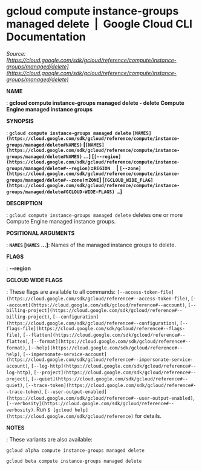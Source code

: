 # gcloud compute instance-groups managed delete  |  Google Cloud CLI Documentation

*Source: [https://cloud.google.com/sdk/gcloud/reference/compute/instance-groups/managed/delete](https://cloud.google.com/sdk/gcloud/reference/compute/instance-groups/managed/delete)*

**NAME**

: **gcloud compute instance-groups managed delete - delete Compute Engine managed instance groups**

**SYNOPSIS**

: **`gcloud compute instance-groups managed delete` `[NAMES](https://cloud.google.com/sdk/gcloud/reference/compute/instance-groups/managed/delete#NAMES)` [`[NAMES](https://cloud.google.com/sdk/gcloud/reference/compute/instance-groups/managed/delete#NAMES)` …] [`[--region](https://cloud.google.com/sdk/gcloud/reference/compute/instance-groups/managed/delete#--region)`=`REGION`     | `[--zone](https://cloud.google.com/sdk/gcloud/reference/compute/instance-groups/managed/delete#--zone)`=`ZONE`] [`[GCLOUD_WIDE_FLAG](https://cloud.google.com/sdk/gcloud/reference/compute/instance-groups/managed/delete#GCLOUD-WIDE-FLAGS) …`]**

**DESCRIPTION**

: `gcloud compute instance-groups managed delete` deletes one or more
Compute Engine managed instance groups.

**POSITIONAL ARGUMENTS**

: **`NAMES` [`NAMES` …]**:
Names of the managed instance groups to delete.

**FLAGS**

: **--region**

**GCLOUD WIDE FLAGS**

: These flags are available to all commands: `[--access-token-file](https://cloud.google.com/sdk/gcloud/reference#--access-token-file)`,
`[--account](https://cloud.google.com/sdk/gcloud/reference#--account)`, `[--billing-project](https://cloud.google.com/sdk/gcloud/reference#--billing-project)`,
`[--configuration](https://cloud.google.com/sdk/gcloud/reference#--configuration)`,
`[--flags-file](https://cloud.google.com/sdk/gcloud/reference#--flags-file)`,
`[--flatten](https://cloud.google.com/sdk/gcloud/reference#--flatten)`, `[--format](https://cloud.google.com/sdk/gcloud/reference#--format)`, `[--help](https://cloud.google.com/sdk/gcloud/reference#--help)`, `[--impersonate-service-account](https://cloud.google.com/sdk/gcloud/reference#--impersonate-service-account)`,
`[--log-http](https://cloud.google.com/sdk/gcloud/reference#--log-http)`,
`[--project](https://cloud.google.com/sdk/gcloud/reference#--project)`, `[--quiet](https://cloud.google.com/sdk/gcloud/reference#--quiet)`, `[--trace-token](https://cloud.google.com/sdk/gcloud/reference#--trace-token)`, `[--user-output-enabled](https://cloud.google.com/sdk/gcloud/reference#--user-output-enabled)`,
`[--verbosity](https://cloud.google.com/sdk/gcloud/reference#--verbosity)`.
Run `$ [gcloud help](https://cloud.google.com/sdk/gcloud/reference)` for details.

**NOTES**

: These variants are also available:

```
gcloud alpha compute instance-groups managed delete
```

```
gcloud beta compute instance-groups managed delete
```